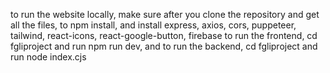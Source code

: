 to run the website locally, make sure after you clone the repository and get all the files, to npm install, and install express, axios, cors, puppeteer, tailwind, react-icons, react-google-button, firebase
to run the frontend, cd fgliproject and run npm run dev, and to run the backend, cd fgliproject and run node index.cjs
